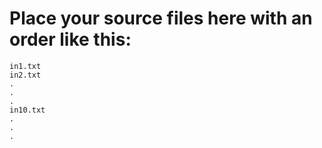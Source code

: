 # Place your source files here with an order like this:
```
in1.txt
in2.txt
.
.
.
in10.txt
.
.
.
```